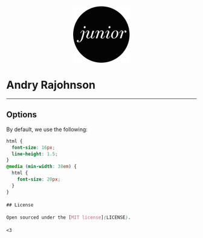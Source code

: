 <p align="center">
  <img src="mockups/rsz_junior.png"/>
</p>

# Andry Rajohnson
-----
## Options

By default, we use the following:

```css
html {
  font-size: 16px;
  line-height: 1.5;
}
@media (min-width: 38em) {
  html {
    font-size: 20px;
  }
}

## License

Open sourced under the [MIT license](LICENSE).

<3
